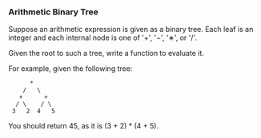 ### Arithmetic Binary Tree
Suppose an arithmetic expression is given as a binary tree. Each leaf is an integer and each internal node is one of '+', '−', '∗', or '/'.

Given the root to such a tree, write a function to evaluate it.

For example, given the following tree:

   	      *
   	    /   \
 	   +      +
      / \    / \
	 3   2  4   5

You should return 45, as it is (3 + 2) * (4 + 5).
